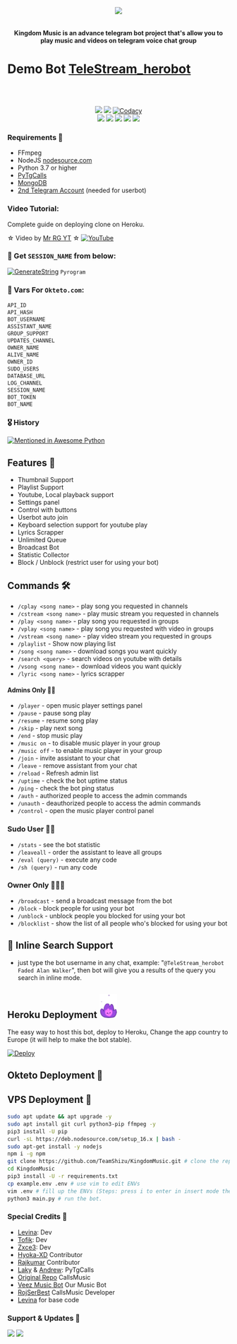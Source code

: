 <p align="center"><a href="https://t.me/TeleStream_herobot"><img src="https://github.com/TeamShizu/KingdomMusic/raw/main/etc/kingdom.jpg"></a></p>
<p align="center">
    <br><b>Kingdom Music is an advance telegram bot project that's allow you to play music and videos on telegram voice chat group</b><br>
</p>

<h1> Demo Bot <a href="https://t.me/TeleStream_herobot"> TeleStream_herobot</a> </h1><br><br>
       
<p align="center">
    <a href="https://www.python.org/" alt="made-with-python"> <img src="https://img.shields.io/badge/Made%20with-Python-black.svg?style=flat-square&logo=python&logoColor=blue&color=red" /></a>
    <a href="https://github.com/TeamShizu/KingdomMusic/graphs/commit-activity" alt="Maintenance"> <img src="https://img.shields.io/badge/Maintained%3F-yes-red.svg?style=flat-square" /></a>
    <a href="https://app.codacy.com/gh/TeamShizu/KingdomMusic/dashboard"> <img src="https://img.shields.io/codacy/grade/a723cb464d5a4d25be3152b5d71de82d?color=red&logo=codacy&style=flat-square" alt="Codacy" /></a><br>
    <a href="https://github.com/TeamShizu/KingdomMusic"> <img src="https://img.shields.io/github/repo-size/TeamShizu/KingdomMusic?color=red&logo=github&logoColor=blue&style=flat-square" /></a>
    <a href="https://github.com/TeamShizu/KingdomMusic/commits/main"> <img src="https://img.shields.io/github/last-commit/TeamShizu/KingdomMusic?color=red&logo=github&logoColor=blue&style=flat-square" /></a>
    <a href="https://github.com/TeamShizu/KingdomMusic/issues"> <img src="https://img.shields.io/github/issues/TeamShizu/KingdomMusic?color=red&logo=github&logoColor=blue&style=flat-square" /></a>
    <a href="https://github.com/TeamShizu/KingdomMusic/network/members"> <img src="https://img.shields.io/github/forks/TeamShizu/KingdomMusic?color=red&logo=github&logoColor=blue&style=flat-square" /></a>  
    <a href="https://github.com/TeamShizu/KingdomMusic/network/members"> <img src="https://img.shields.io/github/stars/TeamShizu/KingdomMusic?color=red&logo=github&logoColor=blue&style=flat-square" /></a>  
</p>

<h3>Requirements 📝</h3>

- FFmpeg
- NodeJS [nodesource.com](https://nodesource.com/)
- Python 3.7 or higher
- [PyTgCalls](https://github.com/pytgcalls/pytgcalls)
- [MongoDB](https://cloud.mongodb.com/)
- [2nd Telegram Account](https://telegram.org/blog/themes-accounts#multiple-accounts) (needed for userbot)


### Video Tutorial:
Complete guide on deploying clone on Heroku.



☆ Video by [Mr RG YT](https://youtube.com/c/MrRGYT) ☆
[![YouTube](https://img.shields.io/badge/YouTube-Video%20Tutorial-red?logo=youtube)](https://youtu.be/h-80yFy5zcU)

### 🧪 Get `SESSION_NAME` from below:

[![GenerateString](https://img.shields.io/badge/repl.it-generateString-yellowgreen)](https://replit.com/@TeamShizuX/Session-String-Generator#main.py) ``Pyrogram``

### 📌 Vars For `Okteto.com`:
    API_ID 
    API_HASH
    BOT_USERNAME
    ASSISTANT_NAME
    GROUP_SUPPORT 
    UPDATES_CHANNEL
    OWNER_NAME 
    ALIVE_NAME
    OWNER_ID
    SUDO_USERS
    DATABASE_URL 
    LOG_CHANNEL
    SESSION_NAME 
    BOT_TOKEN 
    BOT_NAME


### 🎖 History

[![Mentioned in Awesome Python](https://awesome.re/mentioned-badge.svg)](https://github.com/TeamShizu/KingdomMusic)

## Features 🔮

- Thumbnail Support
- Playlist Support
- Youtube, Local playback support
- Settings panel
- Control with buttons
- Userbot auto join
- Keyboard selection support for youtube play
- Lyrics Scrapper
- Unlimited Queue
- Broadcast Bot
- Statistic Collector
- Block / Unblock (restrict user for using your bot)

## Commands 🛠

- `/cplay <song name>` - play song you requested in channels
- `/cstream <song name>` - play music stream you requested in channels
- `/play <song name>` - play song you requested in groups
- `/vplay <song name>` - play song you requested with video in groups
- `/vstream <song name>` - play video stream you requested in groups
- `/playlist` - Show now playing list
- `/song <song name>` - download songs you want quickly
- `/search <query>` - search videos on youtube with details
- `/vsong <song name>` - download videos you want quickly
- `/lyric <song name>` - lyrics scrapper

#### Admins Only 👷‍♂️
- `/player` - open music player settings panel
- `/pause` - pause song play
- `/resume` - resume song play
- `/skip` - play next song
- `/end` - stop music play
- `/music on` - to disable music player in your group
- `/music off` - to enable music player in your group
- `/join` - invite assistant to your chat
- `/leave` - remove assistant from your chat
- `/reload` - Refresh admin list
- `/uptime` - check the bot uptime status
- `/ping` - check the bot ping status
- `/auth` - authorized people to access the admin commands
- `/unauth` - deauthorized people to access the admin commands
- `/control` - open the music player control panel

### Sudo User 🧙‍♂️
- `/stats` - see the bot statistic
- `/leaveall` - order the assistant to leave all groups
- `/eval (query)` - execute any code
- `/sh (query)` - run any code

### Owner Only 👨🏻‍✈️
- `/broadcast` - send a broadcast message from the bot
- `/block` - block people for using your bot
- `/unblock` - unblock people you blocked for using your bot
- `/blocklist` - show the list of all people who's blocked for using your bot

## 🔎 Inline Search Support
- just type the bot username in any chat, example: "`@TeleStream_herobot Faded Alan Walker`", then bot will give you a results of the query you search in inline mode.

## Heroku Deployment <img src="./etc/Kenpurple.gif" width="40px">
The easy way to host this bot, deploy to Heroku, Change the app country to Europe (it will help to make the bot stable).

[![Deploy](https://www.herokucdn.com/deploy/button.svg)](https://heroku.com/deploy?template=https://github.com/TeamShizu/KingdomMusic)

## Okteto Deployment 📌


## VPS Deployment 📡

```sh
sudo apt update && apt upgrade -y
sudo apt install git curl python3-pip ffmpeg -y
pip3 install -U pip
curl -sL https://deb.nodesource.com/setup_16.x | bash -
sudo apt-get install -y nodejs
npm i -g npm
git clone https://github.com/TeamShizu/KingdomMusic.git # clone the repo.
cd KingdomMusic
pip3 install -U -r requirements.txt
cp example.env .env # use vim to edit ENVs
vim .env # fill up the ENVs (Steps: press i to enter in insert mode then edit the file. Press Esc to exit the editing mode then type :wq! and press Enter key to save the file).
python3 main.py # run the bot.
```

### Special Credits 💖
- [Levina](https://github.com/levina-lab): Dev
- [Tofik](https://github.com/tofikdn): Dev
- [Zxce3](https://github.com/Zxce3): Dev
- [Hyoka-XD](https://github.com/PratheekXD) Contributor
- [Rajkumar](https://github.com/Awesome-RJ) Contributor
- [Laky](https://github.com/Laky-64) & [Andrew](https://github.com/AndrewLaneX): PyTgCalls
- [Original Repo](https://github.com/callsmusic/callsmusic) CallsMusic
- [Veez Music Bot](https://t.me/veezmusicbot) Our Music Bot
- [RojSerBest](https://github.com/rojserbest) CallsMusic Developer
- [Levina](https://github.com/levina-lab) for base code

### Support & Updates 🎑
<a href="https://t.me/kingdom_family_support"><img src="https://img.shields.io/badge/Join-Group%20Support-blue.svg?style=for-the-badge&logo=Telegram"></a> <a href="https://t.me/levinachannel"><img src="https://img.shields.io/badge/Join-Updates%20Channel-blue.svg?style=for-the-badge&logo=Telegram"></a>
